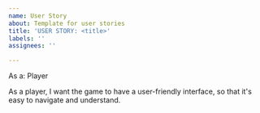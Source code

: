 ```yaml
---
name: User Story
about: Template for user stories
title: 'USER STORY: <title>'
labels: ''
assignees: ''

---
```


As a: Player

As a player, I want the game to have a user-friendly interface, so that it's easy to navigate and understand.
